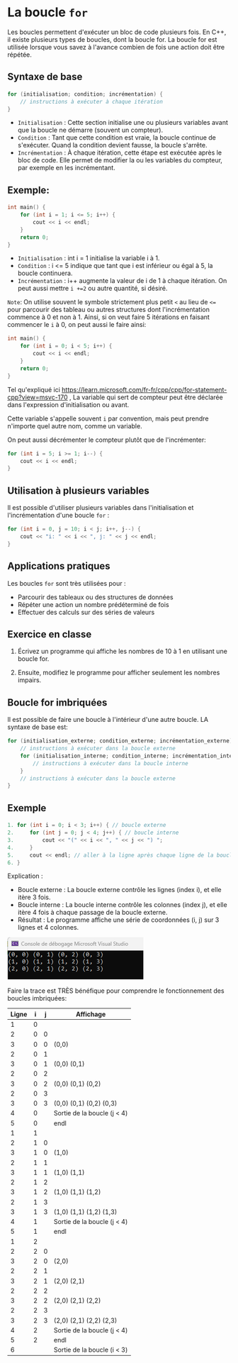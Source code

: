 # La boucle `for`

Les boucles permettent d'exécuter un bloc de code plusieurs fois. En C++, il existe plusieurs types de boucles, dont la boucle for. La boucle for est utilisée lorsque vous savez à l'avance combien de fois une action doit être répétée.

## Syntaxe de base

```cpp
for (initialisation; condition; incrémentation) {
    // instructions à exécuter à chaque itération
}
```

- `Initialisation` : Cette section initialise une ou plusieurs variables avant que la boucle ne démarre (souvent un compteur).
- `Condition` : Tant que cette condition est vraie, la boucle continue de s'exécuter. Quand la condition devient fausse, la boucle s'arrête.
- `Incrémentation` : À chaque itération, cette étape est exécutée après le bloc de code. Elle permet de modifier la ou les variables du compteur, par exemple en les incrémentant.

## Exemple:

```cpp
int main() {
    for (int i = 1; i <= 5; i++) {
        cout << i << endl;
    }
    return 0;
}
```

- `Initialisation` : int i = 1 initialise la variable i à 1.
- `Condition` : i <= 5 indique que tant que i est inférieur ou égal à 5, la boucle continuera.
- `Incrémentation` : i++ augmente la valeur de i de 1 à chaque itération. On peut aussi mettre `i +=2` ou autre quantité, si désiré.


`Note`: On utilise souvent le symbole strictement plus petit `<` au lieu de `<=` pour parcourir des tableau ou autres structures dont l'incrémentation commence à 0 et non à 1. Ainsi, si on veut faire 5 itérations en faisant commencer le `i` à 0, on peut aussi le faire ainsi:

```cpp
int main() {
    for (int i = 0; i < 5; i++) {
        cout << i << endl;
    }
    return 0;
}
```

Tel qu'expliqué ici https://learn.microsoft.com/fr-fr/cpp/cpp/for-statement-cpp?view=msvc-170 , La variable qui sert de compteur peut être déclarée dans l'expression d'initialisation ou avant.

Cette variable s'appelle souvent `i` par convention, mais peut prendre n'importe quel autre nom, comme un variable.

On peut aussi décrémenter le compteur plutôt que de l'incrémenter:

```cpp
for (int i = 5; i >= 1; i--) {
    cout << i << endl;
}
```

## Utilisation à plusieurs variables

Il est possible d'utiliser plusieurs variables dans l'initialisation et l'incrémentation d'une boucle `for` :

```cpp
for (int i = 0, j = 10; i < j; i++, j--) {
    cout << "i: " << i << ", j: " << j << endl;
}
```


## Applications pratiques

Les boucles `for` sont très utilisées pour :

- Parcourir des tableaux ou des structures de données
- Répéter une action un nombre prédéterminé de fois
- Effectuer des calculs sur des séries de valeurs


## Exercice en classe

1. Écrivez un programme qui affiche les nombres de 10 à 1 en utilisant une boucle for. 

2. Ensuite, modifiez le programme pour afficher seulement les nombres impairs.

## Boucle for imbriquées
Il est possible de faire une boucle à l'intérieur d'une autre boucle. LA syntaxe de base est:

```cpp
for (initialisation_externe; condition_externe; incrémentation_externe) {
    // instructions à exécuter dans la boucle externe
    for (initialisation_interne; condition_interne; incrémentation_interne) {
        // instructions à exécuter dans la boucle interne
    }
    // instructions à exécuter dans la boucle externe
}
```

## Exemple

```cpp
1. for (int i = 0; i < 3; i++) { // boucle externe
2.     for (int j = 0; j < 4; j++) { // boucle interne
3.         cout << "(" << i << ", " << j << ") ";
4.     }
5.     cout << endl; // aller à la ligne après chaque ligne de la boucle interne
6. }
```
Explication :
- Boucle externe : La boucle externe contrôle les lignes (index i), et elle itère 3 fois.
- Boucle interne : La boucle interne contrôle les colonnes (index j), et elle itère 4 fois à chaque passage de la boucle externe.
- Résultat : Le programme affiche une série de coordonnées (i, j) sur 3 lignes et 4 colonnes.

![2D](img/imbriquee.png)

Faire la trace est TRÈS bénéfique pour comprendre le fonctionnement des boucles imbriquées:

|Ligne | i |   j | Affichage |
|-------| ----------- | ----------- |----------|
|1  | 0 |   |  |
|2  | 0 | 0 |  |
|3  | 0 | 0 |(0,0) |
|2  | 0 | 1 |  |
|3  | 0 | 1 |(0,0) (0,1)|
|2  | 0 | 2 |  |
|3  | 0 | 2 |(0,0) (0,1) (0,2) |
|2  | 0 | 3 |  |
|3  | 0 | 3 |(0,0) (0,1) (0,2) (0,3)|
|4  | 0 |   | Sortie de la boucle (j < 4)|
|5  | 0 |   | endl |
|1  | 1 |   |      |
|2  | 1 | 0 |      |
|3  | 1 | 0 |(1,0) |
|2  | 1 | 1 |      |
|3  | 1 | 1 |(1,0) (1,1)|
|2  | 1 | 2 |  |
|3  | 1 | 2 |(1,0) (1,1) (1,2) |
|2  | 1 | 3 |  |
|3  | 1 | 3 |(1,0) (1,1) (1,2) (1,3)|
|4  | 1 |   | Sortie de la boucle (j < 4)|
|5  | 1 |   | endl |
|1  | 2 |   |      |
|2  | 2 | 0 |      |
|3  | 2 | 0 |(2,0) |
|2  | 2 | 1 |  |
|3  | 2 | 1 |(2,0) (2,1)|
|2  | 2 | 2 |  |
|3  | 2 | 2 |(2,0) (2,1) (2,2) |
|2  | 2 | 3 |  |
|3  | 2 | 3 |(2,0) (2,1) (2,2) (2,3)|
|4  | 2 |   | Sortie de la boucle (j < 4)|
|5  | 2 |   | endl |
|6  |   |   | Sortie de la boucle (i < 3)|
